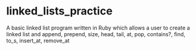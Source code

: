 # linked_lists_practice

A basic linked list program written in Ruby which allows a user to create a linked list and append, prepend, size, head, tail, at, pop, contains?, find, to_s, insert_at, remove_at 